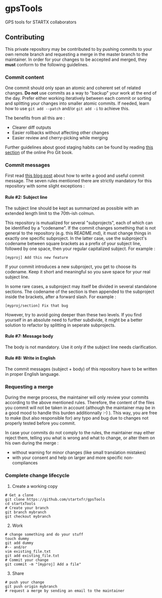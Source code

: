 # gpsTools

GPS tools for STARTX collaborators

## Contributing

This private repository may be contributed to by pushing commits to your own
remote branch and requesting a merge in the master branch to the maintainer. In
order for your changes to be accepted and merged, they **must** conform to the
following guidelines.

### Commit content

One commit should only span an atomic and coherent set of related changes. **Do
not** use commits as a way to "backup" your work at the end of the day. Prefer
either working iteratively between each commit or sorting and splitting your
changes into smaller atomic commits. If needed, learn how to use `git add
--patch` and/or `git add -i` to achieve this.

The benefits from all this are :

- Clearer diff outputs
- Easier rollbacks without affecting other changes
- Easier review and cherry-picking while merging

Further guidelines about good staging habits can be found by reading
[this section](https://www.git-scm.com/book/en/v2/Distributed-Git-Contributing-to-a-Project#_commit_guidelines)
of the online Pro Git book.

### Commit messages

First read [this blog post](https://chris.beams.io/posts/git-commit/) about how
to write a good and useful commit message. The seven rules mentioned there are
strictly mandatory for this repository with some slight exceptions :

#### Rule #2: Subject line

The subject line should be kept as summarized as possible with an extended
length limit to the 70th-ish colmun.

This repository is mutualized for several "subprojects", each of which can be
identified by a "codename". If the commit changes something that is not general
to the repository (e.g. this README.md), it must change things in exactly one
specific subproject. In the latter case, use the subproject's codename between
square brackets as a prefix of your subject line, followed by one space, then
your regular capitalized subject. For example :

```
[myproj] Add this new feature
```

If your commit introduces a new subproject, you get to choose its codename. Keep
it short and meaningful so you save space for your real subject line.

In some rare cases, a subproject may itself be divided in several standalone
sections. The codename of the section is then appended to the subproject inside
the brackets, after a forward slash. For example :

```
[myproj/section] Fix that bug
```

However, try to avoid going deeper than these two levels. If you find yourself
in an absolute need to further subdivide, it might be a better solution to
refactor by splitting in seperate subprojects.

#### Rule #7: Message body

The body is not mandatory. Use it only if the subject line needs clarification.

#### Rule #8: Write in English

The commit messages (subject + body) of this repository have to be written in
proper English language.

### Requesting a merge

During the merge process, the maintainer will only review your commits according
to the above mentioned rules. Therefore, the content of the files you commit
will not be taken in account (although the maintainer may be in a good mood to
handle this burden additionnally :-) ). This way, you are free to make (but also
responsible for) any typo and bug due to changes not properly tested before you
commit.

In case your commits do not comply to the rules, the maintainer may either
reject them, telling you what is wrong and what to change, or alter them on his
own during the merge :

- without warning for minor changes (like small translation mistakes)
- with your consent and help on larger and more specific non-compliances

### Complete change lifecycle

1. Create a working copy
```
# Get a clone
git clone https://github.com/startxfr/gpsTools 
cd startxTools
# Create your branch
git branch mybranch
git checkout mybranch
```

2. Work
```
# change something and do your stuff
touch dummy
git add dummy
#-- and/or
vim existing_file.txt
git add existing_file.txt
# Commit your change
git commit -m "[myproj] Add a file"
```

3. Share
```
# push your change
git push origin mybranch
# request a merge by sending an email to the maintainer
```
